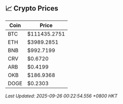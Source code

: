 ## 📈 Crypto Prices

| Coin | Price |
| ---- | ----- |
| BTC | $111435.2751 |
| ETH | $3989.2851 |
| BNB | $992.7199 |
| CRV | $0.6720 |
| ARB | $0.4199 |
| OKB | $186.9368 |
| DOGE | $0.2303 |

_Last Updated: 2025-09-26 00:22:54.556 +0800 HKT_